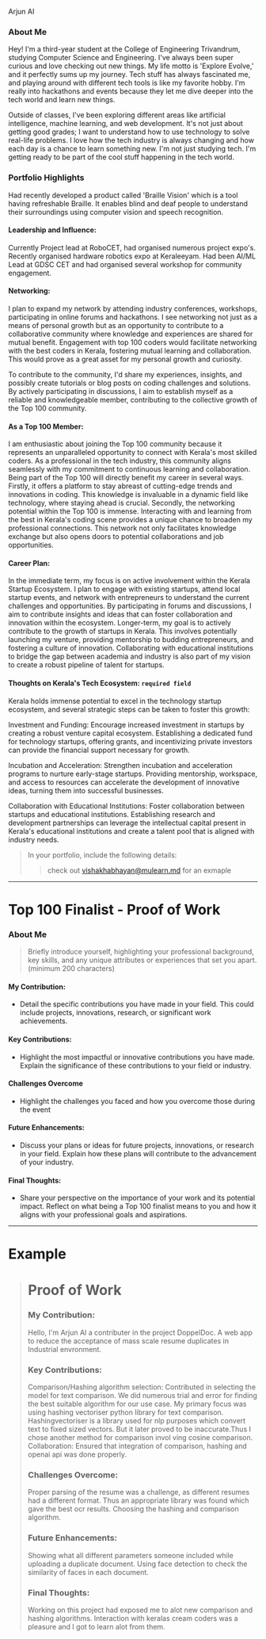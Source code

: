 Arjun AI

### About Me

Hey! I'm a third-year student at the College of Engineering Trivandrum, studying Computer Science and Engineering. I've always been super curious and love checking out new things. My life motto is 'Explore Evolve,' and it perfectly sums up my journey.
Tech stuff has always fascinated me, and playing around with different tech tools is like my favorite hobby. I'm really into hackathons and events because they let me dive deeper into the tech world and learn new things.

Outside of classes, I've been exploring different areas like artificial intelligence, machine learning, and web development. It's not just about getting good grades; I want to understand how to use technology to solve real-life problems.
I love how the tech industry is always changing and how each day is a chance to learn something new. I'm not just studying tech. I'm getting ready to be part of the cool stuff happening in the tech world.

### Portfolio Highlights
Had recently developed a product called 'Braille Vision' which is a tool having refreshable Braille. It enables blind and deaf people to understand their surroundings using computer vision and speech recognition.



#### Leadership and Influence: 

Currently Project lead at RoboCET, had organised numerous project expo's. Recently organised hardware robotics expo at Keraleeyam.
Had been AI/ML Lead at GDSC CET and had organised several workshop for community engagement.

#### Networking: 

 I plan to expand my network by attending industry conferences, workshops, participating in online forums and hackathons. I see networking not just as a means of personal growth but as an opportunity to contribute to a collaborative community where knowledge and experiences are shared for mutual benefit.
Engagement with top 100 coders would facilitate networking with the best coders in Kerala, fostering mutual learning and collaboration. This would prove as a great asset for my personal growth and curiosity.

To contribute to the community, I'd share my experiences, insights, and possibly create tutorials or blog posts on coding challenges and solutions. By actively participating in discussions, I aim to establish myself as a reliable and knowledgeable member, contributing to the collective growth of the Top 100 community.


#### As a Top 100 Member: 

I am enthusiastic about joining the Top 100 community because it represents an unparalleled opportunity to connect with Kerala's most skilled coders. As a professional in the tech industry, this community aligns seamlessly with my commitment to continuous learning and collaboration.
Being part of the Top 100 will directly benefit my career in several ways. Firstly, it offers a platform to stay abreast of cutting-edge trends and innovations in coding. This knowledge is invaluable in a dynamic field like technology, where staying ahead is crucial.
Secondly, the networking potential within the Top 100 is immense. Interacting with and learning from the best in Kerala's coding scene provides a unique chance to broaden my professional connections. This network not only facilitates knowledge exchange but also opens doors to potential collaborations and job opportunities.

#### Career Plan: 

In the immediate term, my focus is on active involvement within the Kerala Startup Ecosystem. I plan to engage with existing startups, attend local startup events, and network with entrepreneurs to understand the current challenges and opportunities. By participating in forums and discussions, I aim to contribute insights and ideas that can foster collaboration and innovation within the ecosystem.
Longer-term, my goal is to actively contribute to the growth of startups in Kerala. This involves potentially launching my venture, providing mentorship to budding entrepreneurs, and fostering a culture of innovation. Collaborating with educational institutions to bridge the gap between academia and industry is also part of my vision to create a robust pipeline of talent for startups.

#### Thoughts on Kerala's Tech Ecosystem: `required field`

Kerala holds immense potential to excel in the technology startup ecosystem, and several strategic steps can be taken to foster this growth:

Investment and Funding: Encourage increased investment in startups by creating a robust venture capital ecosystem. Establishing a dedicated fund for technology startups, offering grants, and incentivizing private investors can provide the financial support necessary for growth.

Incubation and Acceleration: Strengthen incubation and acceleration programs to nurture early-stage startups. Providing mentorship, workspace, and access to resources can accelerate the development of innovative ideas, turning them into successful businesses.

Collaboration with Educational Institutions: Foster collaboration between startups and educational institutions. Establishing research and development partnerships can leverage the intellectual capital present in Kerala's educational institutions and create a talent pool that is aligned with industry needs.







> In your portfolio, include the following details:
>> check out [vishakhabhayan@mulearn.md](./profile/vishakhabhayan@mulearn.md) for an exmaple

---

# Top 100 Finalist -  Proof of Work

### About Me 
> Briefly introduce yourself, highlighting your professional background, key skills, and any unique attributes or experiences that set you apart. (minimum 200 characters)

#### My Contribution:
- Detail the specific contributions you have made in your field. This could include projects, innovations, research, or significant work achievements.

#### Key Contributions:
- Highlight the most impactful or innovative contributions you have made. Explain the significance of these contributions to your field or industry.

#### Challenges Overcome
- Highlight the challenges you faced and how you overcome those during the event

#### Future Enhancements:
- Discuss your plans or ideas for future projects, innovations, or research in your field. Explain how these plans will contribute to the advancement of your industry.
#### Final Thoughts:
- Share your perspective on the importance of your work and its potential impact. Reflect on what being a Top 100 finalist means to you and how it aligns with your professional goals and aspirations.

---
# Example
># Proof of Work
>### My Contribution:
>
>Hello, I'm Arjun AI a contributer in the project DoppelDoc. A web app to reduce the acceptance of mass scale resume duplicates in Industrial envronment. 
>
>### Key Contributions:
>Comparison/Hashing algorithm selection: Contributed in selecting the model for text comparison. We did numerous trial and error for finding the best suitable algorithm for our use case. My primary focus was using hashing vectoriser python library for text comparison. Hashingvectoriser is a library used for nlp purposes which convert text to fixed sized vectors. But it later proved to be inaccurate.Thus I chose another method for comparison invol
ving cosine comparison.
>Collaboration: Ensured that integration of comparison, hashing and openai api was done properly.
>### Challenges Overcome:
>Proper parsing of the resume was a challenge, as different resumes had a different format. Thus an appropriate library was found which gave the best ocr results.
>Choosing the hashing and comparison algorithm.
>
>### Future Enhancements:
>
>Showing what all different parameters someone included while uploading a duplicate document.
>Using face detection to check the similarity of faces in each document.
>
>### Final Thoughts:
>
>Working on this project had exposed me to alot new comparison and hashing algorithms. Interaction with keralas cream coders was a pleasure and I got to learn alot from them.

